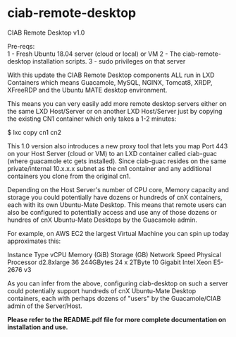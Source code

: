 # ciab-remote-desktop
CIAB Remote Desktop v1.0 

Pre-reqs:  
1 - Fresh Ubuntu 18.04 server (cloud or local) or VM
2 - The ciab-remote-desktop installation scripts.
3 - sudo privileges on that server
 
With this update the CIAB Remote Desktop components ALL run in LXD Containers which means Guacamole, MySQL, NGINX, Tomcat8, XRDP, XFreeRDP and the Ubuntu MATE desktop environment.

This means you can very easily add more remote desktop servers either on the same LXD Host/Server or on another LXD Host/Server just by copying the existing CN1 container which only takes a 1-2 minutes:

$ lxc copy cn1 cn2 

This 1.0 version also introduces a new proxy tool that lets you map Port 443 on your Host Server (cloud or VM) to an LXD container called ciab-guac (where guacamole etc gets installed).   Since ciab-guac resides on the same private/internal 10.x.x.x subnet as the cn1 container and any additional containers you clone from the original cn1.   

Depending on the Host Server's number of CPU core, Memory capacity and storage you could potentially have dozens or hundreds of cnX containers, each with its own Ubuntu-Mate Desktop.   This means that remote users can also be configured to potentially access and use any of those dozens or hundres of cnX Ubuntu-Mate Desktops by the Guacamole admin.

For example, on AWS EC2 the largest Virtual Machine you can spin up today approximates this:

Instance Type 	vCPU 	Memory (GiB) 	 Storage (GB) 	Network Speed   Physical Processor
d2.8xlarge    	 36 	  244GBytes 	    24 x 2TByte 	  10 Gigabit 	  Intel Xeon E5-2676 v3

As you can infer from the above, configuring ciab-desktop on such a server could potentially support hundreds of cnX Ubuntu-Mate Desktop containers, each with perhaps dozens of "users" by the Guacamole/CIAB admin of the Server/Host.

**Please refer to the README.pdf file for more complete documentation on installation and use.**
 
